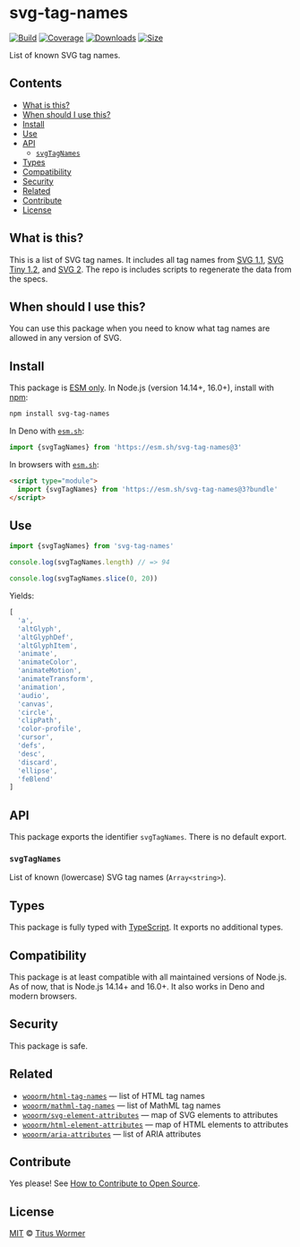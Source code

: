 # svg-tag-names

[![Build][build-badge]][build]
[![Coverage][coverage-badge]][coverage]
[![Downloads][downloads-badge]][downloads]
[![Size][size-badge]][size]

List of known SVG tag names.

## Contents

*   [What is this?](#what-is-this)
*   [When should I use this?](#when-should-i-use-this)
*   [Install](#install)
*   [Use](#use)
*   [API](#api)
    *   [`svgTagNames`](#svgtagnames)
*   [Types](#types)
*   [Compatibility](#compatibility)
*   [Security](#security)
*   [Related](#related)
*   [Contribute](#contribute)
*   [License](#license)

## What is this?

This is a list of SVG tag names.
It includes all tag names from [SVG 1.1][svg11], [SVG Tiny 1.2][svgtiny12], and
[SVG 2][svg2].
The repo is includes scripts to regenerate the data from the specs.

## When should I use this?

You can use this package when you need to know what tag names are allowed in
any version of SVG.

## Install

This package is [ESM only][esm].
In Node.js (version 14.14+, 16.0+), install with [npm][]:

```sh
npm install svg-tag-names
```

In Deno with [`esm.sh`][esmsh]:

```js
import {svgTagNames} from 'https://esm.sh/svg-tag-names@3'
```

In browsers with [`esm.sh`][esmsh]:

```html
<script type="module">
  import {svgTagNames} from 'https://esm.sh/svg-tag-names@3?bundle'
</script>
```

## Use

```js
import {svgTagNames} from 'svg-tag-names'

console.log(svgTagNames.length) // => 94

console.log(svgTagNames.slice(0, 20))
```

Yields:

```js
[
  'a',
  'altGlyph',
  'altGlyphDef',
  'altGlyphItem',
  'animate',
  'animateColor',
  'animateMotion',
  'animateTransform',
  'animation',
  'audio',
  'canvas',
  'circle',
  'clipPath',
  'color-profile',
  'cursor',
  'defs',
  'desc',
  'discard',
  'ellipse',
  'feBlend'
]
```

## API

This package exports the identifier `svgTagNames`.
There is no default export.

### `svgTagNames`

List of known (lowercase) SVG tag names (`Array<string>`).

## Types

This package is fully typed with [TypeScript][].
It exports no additional types.

## Compatibility

This package is at least compatible with all maintained versions of Node.js.
As of now, that is Node.js 14.14+ and 16.0+.
It also works in Deno and modern browsers.

## Security

This package is safe.

## Related

*   [`wooorm/html-tag-names`](https://github.com/wooorm/html-tag-names)
    — list of HTML tag names
*   [`wooorm/mathml-tag-names`](https://github.com/wooorm/mathml-tag-names)
    — list of MathML tag names
*   [`wooorm/svg-element-attributes`](https://github.com/wooorm/svg-element-attributes)
    — map of SVG elements to attributes
*   [`wooorm/html-element-attributes`](https://github.com/wooorm/html-element-attributes)
    — map of HTML elements to attributes
*   [`wooorm/aria-attributes`](https://github.com/wooorm/aria-attributes)
    — list of ARIA attributes

## Contribute

Yes please!
See [How to Contribute to Open Source][contribute].

## License

[MIT][license] © [Titus Wormer][author]

<!-- Definition -->

[build-badge]: https://github.com/wooorm/svg-tag-names/workflows/main/badge.svg

[build]: https://github.com/wooorm/svg-tag-names/actions

[coverage-badge]: https://img.shields.io/codecov/c/github/wooorm/svg-tag-names.svg

[coverage]: https://codecov.io/github/wooorm/svg-tag-names

[downloads-badge]: https://img.shields.io/npm/dm/svg-tag-names.svg

[downloads]: https://www.npmjs.com/package/svg-tag-names

[size-badge]: https://img.shields.io/bundlephobia/minzip/svg-tag-names.svg

[size]: https://bundlephobia.com/result?p=svg-tag-names

[npm]: https://docs.npmjs.com/cli/install

[esmsh]: https://esm.sh

[license]: license

[author]: https://wooorm.com

[esm]: https://gist.github.com/sindresorhus/a39789f98801d908bbc7ff3ecc99d99c

[typescript]: https://www.typescriptlang.org

[contribute]: https://opensource.guide/how-to-contribute/

[svg11]: https://www.w3.org/TR/SVG11/eltindex.html

[svgtiny12]: https://www.w3.org/TR/SVGTiny12/elementTable.html

[svg2]: https://www.w3.org/TR/SVG2/eltindex.html
